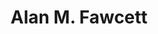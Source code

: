 ---
title: "Alan M. Fawcett"
url: /carnforth/alan-m-fawcett-kellet-road/
shop: funeral directors
---